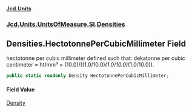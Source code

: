 #### [Jcd.Units](index.md 'index')
### [Jcd.Units.UnitsOfMeasure.SI](Jcd.Units.UnitsOfMeasure.SI.md 'Jcd.Units.UnitsOfMeasure.SI').[Densities](Densities.md 'Jcd.Units.UnitsOfMeasure.SI.Densities')

## Densities.HectotonnePerCubicMillimeter Field

hectotonne per cubic millimeter defined such that: dekatonne per cubic centimeter = ht/mm³ ×
(10.0)/((1.0/10.0)*(1.0/10.0)*(1.0/10.0)).

```csharp
public static readonly Density HectotonnePerCubicMillimeter;
```

#### Field Value
[Density](Density.md 'Jcd.Units.UnitTypes.Density')